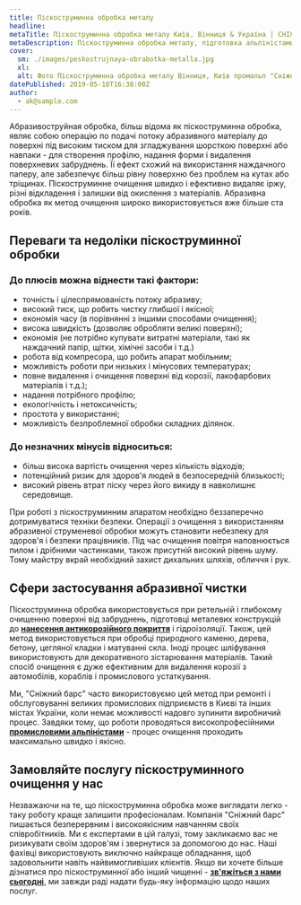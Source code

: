 ```yaml
---
title: Піскоструминна обробка металу
headline: 
metaTitle: Піскоструминна обробка металу Київ, Вінниця & Україна | СНІЖНИЙ БАРС
metaDescription: Піскоструминна обробка металу, підготовка альпіністами ✓ Працюємо по всій Україні ✓ Великий досвід роботи ☎ +38 (063) 604 29 05
cover:
  sm: ./images/peskostrujnaya-obrabotka-metalla.jpg
  xl: 
  alt: Фото Піскоструминна обробка металу Вінниця, Київ промальп "Сніжний Барс"
datePublished: 2019-05-10T16:38:00Z
author:
  - ak@sample.com
---
```

Абразивоструйная обробка, більш відома як піскоструминна обробка, являє собою операцію по подачі потоку абразивного матеріалу до поверхні під високим тиском для згладжування шорсткою поверхні або навпаки - для створення профілю, надання форми і видалення поверхневих забруднень. Її ефект схожий на використання наждачного паперу, але забезпечує більш рівну поверхню без проблем на кутах або тріщинах. Піскоструминне очищення швидко і ефективно видаляє іржу, різні відкладення і залишки від окислення з матеріалів. Абразивна обробка як метод очищення широко використовується вже більше ста років.

## Переваги та недоліки піскоструминної обробки

### До плюсів можна віднести такі фактори:

- точність і цілеспрямованість потоку абразиву;
- високий тиск, що робить чистку глибшої і якісної;
- економія часу (в порівнянні з іншими способами очищення);
- висока швидкість (дозволяє обробляти великі поверхні);
- економія (не потрібно купувати витратні матеріали, такі як наждачний папір, щітки, хімічні засоби і т.д.)
- робота від компресора, що робить апарат мобільним;
- можливість роботи при низьких і мінусових температурах;
- повне видалення і очищення поверхні від корозії, лакофарбових матеріалів і т.д.);
- надання потрібного профілю;
- екологічність і нетоксичність;
- простота у використанні;
- можливість безпроблемної обробки складних ділянок.
  
### До незначних мінусів відноситься:

- більш висока вартість очищення через кількість відходів;
- потенційний ризик для здоров'я людей в безпосередній близькості;
- високий рівень втрат піску через його викиду в навколишнє середовище.

При роботі з піскоструминним апаратом необхідно беззаперечно дотримуватися техніки безпеки. Операції з очищення з використанням абразивної струменевої обробки можуть становити небезпеку для здоров'я і безпеки працівників. Під час очищення повітря наповнюється пилом і дрібними частинками, також присутній високий рівень шуму. Тому майстру вкрай необхідний захист дихальних шляхів, обличчя і рук.

## Сфери застосування абразивної чистки

Піскоструминна обробка використовується при ретельній і глибокому очищенню поверхні від забруднень, підготовці металевих конструкцій до **[нанесення антикорозійного покриття](/services/pokraska-metalla/)**  і гідроізоляції. Також, цей метод використовується при обробці природного каменю, дерева, бетону, цегляної кладки і матуванні скла. Іноді процес шліфування використовують для декоративного зістарювання матеріалів. Такий спосіб очищення є дуже ефективним для видалення корозії з автомобілів, кораблів і промислового устаткування.

Ми, "Сніжний барс" часто використовуємо цей метод при ремонті і обслуговуванні великих промислових підприємств в Києві та інших містах України, коли немає можливості надовго зупинити виробничий процес. Завдяки тому, що роботи проводяться високопрофесійними [**промисловими альпіністами**](/) - процес очищення проходить максимально швидко і якісно.

## Замовляйте послугу піскоструминного очищення у нас

Незважаючи на те, що піскоструминна обробка може виглядати легко - таку роботу краще залишити професіоналам. Компанія "Сніжний барс" пишається безперервним і високоякісним навчанням своїх співробітників. Ми є експертами в цій галузі, тому закликаємо вас не ризикувати своїм здоров'ям і звернутися за допомогою до нас. Наші фахівці використовують виключно найкраще обладнання, щоб задовольнити навіть найвимогливіших клієнтів. Якщо ви хочете більше дізнатися про піскоструминної або інший чищенні - [**зв'яжіться з нами сьогодні**](/contacts), ми завжди раді надати будь-яку інформацію щодо наших послуг.